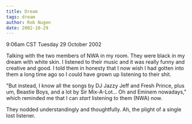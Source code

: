 ```yaml
---
title: Dream
tags: dream
author: Rob Nugen
date: 2002-10-29
---
```


<p class=date>9:06am CST Tuesday 29 October 2002</p>

<p class=dream>Talking with the two members of NWA in my room.  They
were black in my dream with white skin.  I listened to their music and
it was really funny and creative and good.  I told them in honesty
that I now wish I had gotten into them a long time ago so I could have
grown up listening to their shit.</p>

<p class=dream>"But instead, I know all the songs by DJ Jazzy Jeff and
Fresh Prince, plus um, Beastie Boys, and a lot by Sir Mix-A-Lot...  Oh
and Eminem nowadays," which reminded me that I can <em>start</em>
listening to them (NWA) now.</p>

<p class=dream>They nodded understandingly and thoughtfully.  Ah, the
plight of a single lost listener.</p>

